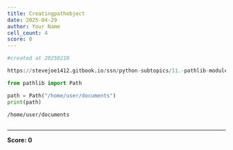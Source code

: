 ```yaml
---
title: Creatingpathobject
date: 2025-04-29
author: Your Name
cell_count: 4
score: 0
---
```


```python
#created at 20250210
```


```python
https://stevejoe1412.gitbook.io/ssn/python-subtopics/11.-pathlib-module
```


```python
from pathlib import Path

path = Path("/home/user/documents")
print(path)
```

    /home/user/documents



```python

```


---
**Score: 0**